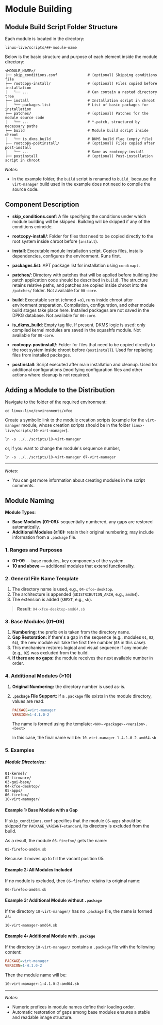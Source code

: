 # Module Building

## Module Build Script Folder Structure

Each module is located in the directory:

```
linux-live/scripts/##-module-name
```

Below is the basic structure and purpose of each element inside the module directory:

```
<MODULE_NAME>/
├── skip_conditions.conf              # (optional) Skipping conditions file
├── rootcopy-install/                 # (optional) Files copied before installation
│   └── ...                           # Can contain a nested directory tree
├── install                           # Installation script in chroot
│   └── packages.list                 # List of basic packages for installation
├── patches/                          # (optional) Patches for the module source code
│   └── ...                           # *.patch, structured by necessary paths
├── build                             # Module build script inside chroot
│   └── is_dkms_build                 # DKMS build flag (empty file)
├── rootcopy-postinstall/             # (optional) Files copied after post-install
│   └── ...                           # Same as rootcopy-install
├── postinstall                       # (optional) Post-installation script in chroot

```

*Notes:*

* In the example folder, the `build` script is renamed to `build_` because the `virt-manager` build used in the example does not need to compile the source code.

## Component Description

* **skip_conditions.conf**: A file specifying the conditions under which module building will be skipped. Building will be skipped if any of the conditions coincide.

* **rootcopy-install/**: Folder for files that need to be copied directly to the root system inside chroot before (`install`).

* **install**: Executable module installation script. Copies files, installs dependencies, configures the environment. Runs first.

* **packages.list**: APT package list for installation using `condinapt`.

* **patches/**: Directory with patches that will be applied before building (the patch application code should be described in `build`). The structure retains relative paths, and patches are copied inside chroot into the `/patches/` folder. Not available for `00-core`.

* **build**: Executable script (chmod +x), runs inside chroot after environment preparation. Compilation, configuration, and other module build stages take place here. Installed packages are not saved in the DPKG database. Not available for `00-core`.

* **is\_dkms\_build**: Empty tag file. If present, DKMS logic is used: only compiled kernel modules are saved in the squashfs module. Not available for `00-core`.

* **rootcopy-postinstall/**: Folder for files that need to be copied directly to the root system inside chroot before (`postinstall`). Used for replacing files from installed packages.

* **postinstall**: Script executed after main installation and cleanup. Used for additional configurations (modifying configuration files and other actions where cleanup is not required).

## Adding a Module to the Distribution

Navigate to the folder of the required environment:

```
cd linux-live/environments/xfce
```

Create a symbolic link to the module creation scripts (example for the `virt-manager` module, whose creation scripts should be in the folder `linux-live/scripts/10-virt-manager`).

```
ln -s ../../scripts/10-virt-manager
```

or, if you want to change the module's sequence number,

```
ln -s ../../scripts/10-virt-manager 07-virt-manager
```

---

*Notes:*

* You can get more information about creating modules in the script comments.

## Module Naming

**Module Types:**

* **Base Modules (01–09):** sequentially numbered, any gaps are restored automatically.
* **Additional Modules (≥10):** retain their original numbering; may include information from a `.package` file.

### 1. Ranges and Purposes

* **01–09** — base modules, key components of the system.
* **10 and above** — additional modules that extend functionality.

### 2. General File Name Template

1. The directory name is used, e.g., `04-xfce-desktop`.
2. The architecture is appended (`$DISTRIBUTION_ARCH`, e.g., `amd64`).
3. The extension is added (`$BEXT`, e.g., `sb`).

> **Result:** `04-xfce-desktop-amd64.sb`

### 3. Base Modules (01–09)

1. **Numbering:** the prefix `0N` is taken from the directory name.
2. **Gap Restoration:** if there's a gap in the sequence (e.g., modules `01`, `02`, `04`), the new module will take the first free number (`03` in this case).
3. This mechanism restores logical and visual sequence if any module (e.g., `02`) was excluded from the build.
4. **If there are no gaps:** the module receives the next available number in order.

### 4. Additional Modules (≥10)

1. **Original Numbering:** the directory number is used as-is.
2. **`.package` File Support:** if a `.package` file exists in the module directory, values are read:

   ```ini
   PACKAGE=virt-manager
   VERSION=1-4.1.0-2
   ```

   The name is formed using the template: `<NN>-<package>-<version>.<bext>`

   In this case, the final name will be: `10-virt-manager-1-4.1.0-2-amd64.sb`

### 5. Examples

##### Module Directories:

```
01-kernel/
02-firmware/
03-gui-base/
04-xfce-desktop/
05-apps/
06-firefox/
10-virt-manager/
```

#### Example 1: Base Module with a Gap

If `skip_conditions.conf` specifies that the module `05-apps` should be skipped for `PACKAGE_VARIANT=standard`, its directory is excluded from the build.

As a result, the module `06-firefox/` gets the name:

```
05-firefox-amd64.sb
```

Because it moves up to fill the vacant position 05.

#### Example 2: All Modules Included

If no module is excluded, then `06-firefox/` retains its original name:

```
06-firefox-amd64.sb
```

#### Example 3: Additional Module without `.package`

If the directory `10-virt-manager/` has no `.package` file, the name is formed as:

```
10-virt-manager-amd64.sb
```

#### Example 4: Additional Module with `.package`

If the directory `10-virt-manager/` contains a `.package` file with the following content:

```ini
PACKAGE=virt-manager
VERSION=1-4.1.0-2
```

Then the module name will be:

```
10-virt-manager-1-4.1.0-2-amd64.sb
```

---

*Notes:*

* Numeric prefixes in module names define their loading order.
* Automatic restoration of gaps among base modules ensures a stable and readable image structure.
